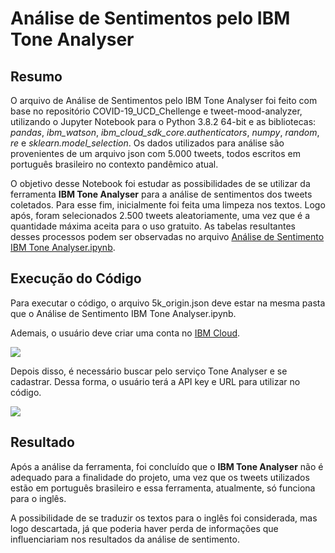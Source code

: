# Análise de Sentimentos pelo IBM Tone Analyser

## Resumo
O arquivo de Análise de Sentimentos pelo IBM Tone Analyser foi feito com base no repositório COVID-19_UCD_Chellenge e tweet-mood-analyzer, utilizando o Jupyter Notebook para o Python 3.8.2 64-bit e as bibliotecas: *pandas*, *ibm_watson*, *ibm_cloud_sdk_core.authenticators*, *numpy*, *random*, *re* e *sklearn.model_selection*. Os dados utilizados para análise são provenientes de um arquivo json com 5.000 tweets, todos escritos em português brasileiro no contexto pandêmico atual.

O objetivo desse Notebook foi estudar as possibilidades de se utilizar da ferramenta **IBM Tone Analyser** para a análise de sentimentos dos tweets coletados. Para esse fim, inicialmente foi feita uma limpeza nos textos. Logo após, foram selecionados 2.500 tweets aleatoriamente, uma vez que é a quantidade máxima aceita para o uso gratuito. As tabelas resultantes desses processos podem ser observadas no arquivo [Análise de Sentimento IBM Tone Analyser.ipynb](https://github.com/CDA-EPCWeb/Analise/blob/master/An%C3%A1lise%20de%20Sentimentos/An%C3%A1lise%20de%20Sentimento%20IBM%20Tone%20Analyser.ipynb).

## Execução do Código
Para executar o código, o arquivo 5k_origin.json deve estar na mesma pasta que o Análise de Sentimento IBM Tone Analyser.ipynb.

Ademais, o usuário deve criar uma conta no [IBM Cloud](https://cloud.ibm.com/registration?target=catalog%3fcategory=watson&cm_mmc=Earned-_-Watson+Core+-+Platform-_-WW_WW-_-intercom&cm_mmca1=000000OF&cm_mmca2=10000409&).

<img src="https://i.imgur.com/E9aqhQJ.png">

Depois disso, é necessário buscar pelo serviço Tone Analyser e se cadastrar. Dessa forma, o usuário terá a API key e URL para utilizar no código.

<img src="https://i.imgur.com/K54H8fh.png">
    
## Resultado
Após a análise da ferramenta, foi concluído que o **IBM Tone Analyser** não é adequado para a finalidade do projeto, uma vez que os tweets utilizados estão em português brasileiro e essa ferramenta, atualmente, só funciona para o inglês.

A possibilidade de se traduzir os textos para o inglês foi considerada, mas logo descartada, já que poderia haver perda de informações que influenciariam nos resultados da análise de sentimento.
